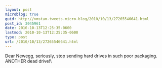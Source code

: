 ```yaml
---
layout: post
microblog: true
guid: http://vmstan-tweets.micro.blog/2010/10/13/27265546641.html
post_id: 3045961
date: 2010-10-13T12:25:35-0600
lastmod: 2010-10-13T12:25:35-0600
type: post
url: /2010/10/13/27265546641.html
---
```

Dear Newegg, seriously, stop sending hard drives in such poor packaging. ANOTHER dead drive!\
